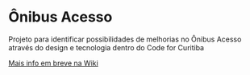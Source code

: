 # Ônibus Acesso

Projeto para identificar possibilidades de melhorias no Ônibus Acesso através do design e tecnologia dentro do Code for Curitiba

[Mais info em breve na Wiki](https://github.com/CodeForCuritiba/onibus_acesso/wiki)
